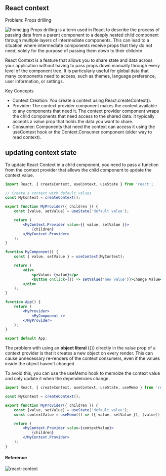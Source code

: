 ## React context 

Problem: Props drilling 

![home.jpg](asset/props-drill.gif)
Props drilling is a term used in React to describe the process of passing data from a parent component to a deeply nested child component through multiple layers of intermediate components. This can lead to a situation where intermediate components receive props that they do not need, solely for the purpose of passing them down to their children

React Context is a feature that allows you to share state and data across your application without having to pass props down manually through every level of the component tree. 
It is particularly useful for global data that many components need to access, such as themes, language preference, user information, or settings.

Key Concepts
- Context Creation: You create a context using React.createContext().
- Provider: The context provider component makes the context available to any components that need it. The context provider component wraps the child components that need access to the shared data. It typically accepts a value prop that holds the data you want to share. 
- Consumer: Components that need the context can access it using the useContext hook or the Context.Consumer component (older way to read context).


## updating context state 

To update React Context in a child component, you need to pass a function from the context provider that allows the child component to update the context value.

```jsx
import React, { createContext, useContext, useState } from 'react';

// Create a context with default values
const MyContext = createContext();

export function MyProvider({ children }) {
    const [value, setValue] = useState('default value');

    return (
        <MyContext.Provider value={{ value, setValue }}>
            {children}
        </MyContext.Provider>
    );
}
```

```jsx
function MyComponent() {
    const { value, setValue } = useContext(MyContext);

    return (
        <div>
            <p>Value: {value}</p>
            <button onClick={() => setValue('new value')}>Change Value</button>
        </div>
    );
}
```

```jsx
function App() {
    return (
        <MyProvider>
            <MyComponent />
        </MyProvider>
    );
}

export default App;
```

The problem with using an **object literal** ({}) directly in the value prop of a context provider is that it creates a new object on every render. This can cause unnecessary re-renders of the context consumers, even if the values inside the object haven't changed.

To avoid this, you can use the useMemo hook to memoize the context value and only update it when the dependencies change.

```jsx
import React, { createContext, useContext, useState, useMemo } from 'react';

const MyContext = createContext();

export function MyProvider({ children }) {
    const [value, setValue] = useState('default value');
    const contextValue = useMemo(() => ({ value, setValue }), [value]);

    return (
        <MyContext.Provider value={contextValue}>
            {children}
        </MyContext.Provider>
    );
}
```

#### Reference 

![react-context](https://ui.dev/react-context)